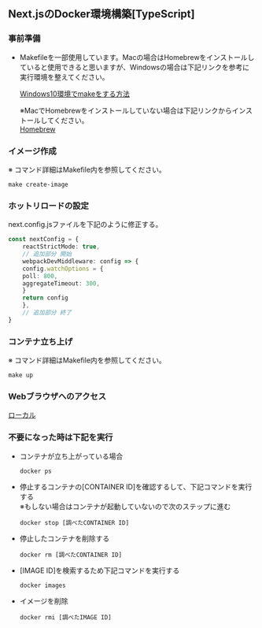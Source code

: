 ## Next.jsのDocker環境構築[TypeScript] 

### 事前準備
- Makefileを一部使用しています。Macの場合はHomebrewをインストールしていると使用できると思いますが、Windowsの場合は下記リンクを参考に実行環境を整えてください。　　

  [Windows10環境でmakeをする方法](https://camedphone.com/archives/1192)

  ※MacでHomebrewをインストールしていない場合は下記リンクからインストールしてください。  
  [Homebrew](https://brew.sh/index_ja)

### イメージ作成
※ コマンド詳細はMakefile内を参照してください。

~~~shell
make create-image
~~~

### ホットリロードの設定  
next.config.jsファイルを下記のように修正する。

~~~ts
const nextConfig = {
    reactStrictMode: true,
    // 追加部分 開始
    webpackDevMiddleware: config => {
    config.watchOptions = {
    poll: 800,
    aggregateTimeout: 300,
    }
    return config
    },
    // 追加部分 終了
}
~~~

### コンテナ立ち上げ  
※ コマンド詳細はMakefile内を参照してください。
~~~shell
make up
~~~

### Webブラウザへのアクセス
[ローカル](http:localhost:3000)

### 不要になった時は下記を実行

- コンテナが立ち上がっている場合
  ~~~shell
  docker ps 
  ~~~

- 停止するコンテナの[CONTAINER ID]を確認するして、下記コマンドを実行する  
  ※もしない場合はコンテナが起動していないので次のステップに進む

  ~~~shell
  docker stop [調べたCONTAINER ID]
  ~~~

- 停止したコンテナを削除する

  ~~~shell
  docker rm [調べたCONTAINER ID]
  ~~~

- [IMAGE ID]を検索するため下記コマンドを実行する
  ~~~shell
  docker images 
  ~~~

- イメージを削除
  ~~~shell
  docker rmi [調べたIMAGE ID]
  ~~~
